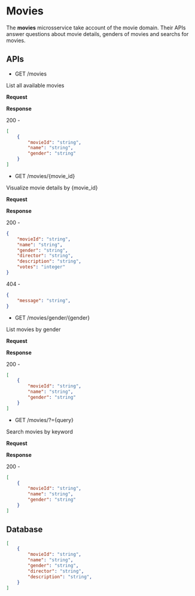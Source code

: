 # Movies

The **movies** microsservice take account of the movie domain. Their APIs answer questions about movie details, genders of movies and searchs for movies.

## APIs
- GET /movies

List all available movies

**Request**

**Response**

200 - 
```json
[
	{
		"movieId": "string",
		"name": "string",
		"gender": "string"
	}
]
```

- GET /movies/{movie_id}

Visualize movie details by {movie_id}

**Request**

**Response**

200 - 
```json
{
	"movieId": "string",
	"name": "string",
	"gender": "string",
	"director": "string",
	"description": "string",
	"votes": "integer"
}
```

404 - 
```json
{
	"message": "string",
}
```

- GET /movies/gender/{gender}

List movies by gender

**Request**

**Response**

200 - 
```json
[
	{
		"movieId": "string",
		"name": "string",
		"gender": "string"
	}
]
```

- GET /movies/?={query}

Search movies by keyword

**Request**

**Response**

200 - 
```json
[
	{
		"movieId": "string",
		"name": "string",
		"gender": "string"
	}
]
```

## Database

```json
[
	{
		"movieId": "string",
		"name": "string",
		"gender": "string",
		"director": "string",
		"description": "string",
	}
]
```